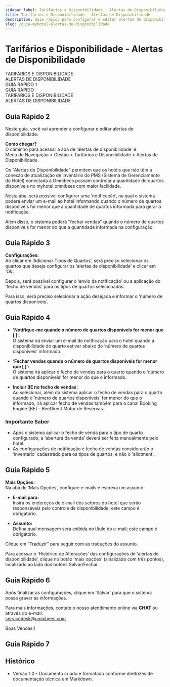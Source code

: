 ```yaml
---
sidebar_label: Tarifários e Disponibilidade - Alertas de Disponibilidade
title: Tarifários e Disponibilidade - Alertas de Disponibilidade
description: Guia rápido para configurar e editar alertas de disponibilidade no sistema myhotel da Omnibees.
slug: /guia-myhotel-alertas-de-disponibilidade
---
```


# Tarifários e Disponibilidade - Alertas de Disponibilidade

TARIFÁRIOS E DISPONIBILIDADE  
ALERTAS DE DISPONIBILIDADE  
GUIA RÁPIDO 1  
GUIA RÁPIDO  
TARIFÁRIOS E DISPONIBILIDADE  
ALERTAS DE DISPONIBILIDADE

## Guia Rápido 2

Neste guia, você vai aprender a configurar e editar alertas de disponibilidade.

**Como chegar?**  
O caminho para acessar a aba de ‘alertas de disponibilidade’ é:  
Menu de Navegação > Gestão > Tarifários e Disponibilidade > Alertas de Disponibilidade.

Os "Alertas de Disponibilidade" permitem que os hotéis que não têm a conexão de atualização de inventário do PMS (Sistema de Gerenciamento do Hotel) conectada à Omnibees possam controlar a quantidade de quartos disponíveis no myhotel.omnibees com maior facilidade.

Nesta aba, será possível configurar uma ‘notificação’, na qual o sistema poderá enviar um e-mail ao hotel informando quando o número de quartos disponíveis for menor que a quantidade de quartos informada para gerar a notificação.

Além disso, o sistema poderá "fechar vendas" quando o número de quartos disponíveis for menor do que a quantidade informada na configuração.

## Guia Rápido 3

**Configurações:**  
Ao clicar em ‘Adicionar Tipos de Quartos’, será preciso selecionar os quartos que deseja configurar os ‘alertas de disponibilidade’ e clicar em ‘Ok’.

Depois, será possível configurar o ‘envio da notificação’ ou a aplicação do ‘fecho de vendas’ para os tipos de quartos selecionados.

Para isso, será preciso selecionar a ação desejada e informar o ‘número de quartos disponíveis’.

## Guia Rápido 4

- **‘Notifique-me quando o número de quartos disponíveis for menor que [ ]’:**  
  O sistema irá enviar um e-mail de notificação para o hotel quando a disponibilidade do quarto estiver abaixo do ‘número de quartos disponíveis’ informado.

- **‘Fechar vendas quando o número de quartos disponíveis for menor que [ ]’:**  
  O sistema irá aplicar o fecho de vendas para o quarto quando o ‘número de quartos disponíveis’ for menor do que o informado.

- **Incluir BE no fecho de vendas:**  
  Ao selecionar, além do sistema aplicar o fecho de vendas para o quarto quando o ‘número de quartos disponíveis’ for menor do que o informado, irá aplicar fecho de vendas também para o canal Booking Engine (BE) - BeeDirect Motor de Reservas.

### Importante Saber

- Após o sistema aplicar o fecho de venda para o tipo de quarto configurado, a ‘abertura da venda’ deverá ser feita manualmente pelo hotel.  
- As configurações de notificação e fecho de vendas considerarão o ‘inventário’ cadastrado para os tipos de quartos, e não o 'allotment'.

## Guia Rápido 5

**Mais Opções:**  
Na aba de ‘Mais Opções’, configure e-mails e escreva um assunto:

- **E-mail para:**  
  Insira os endereços de e-mail dos setores do hotel que serão responsáveis pelo controle de disponibilidade; este campo é obrigatório.

- **Assunto:**  
  Defina qual mensagem será exibida no título do e-mail; este campo é obrigatório.

Clique em “Traduzir” para seguir com as traduções do assunto.

Para acessar o ‘Histórico de Alterações’ das configurações de ‘alertas de disponibilidade’, clique no botão ‘mais opções’ (sinalizado com três pontos), localizado ao lado dos botões Salvar/Fechar.

## Guia Rápido 6

Após finalizar as configurações, clique em ‘Salvar’ para que o sistema possa gravar as informações.

Para mais informações, contate o nosso atendimento online via **CHAT** ou através do e-mail:  
[servicedesk@omnibees.com](mailto:servicedesk@omnibees.com)

Boas Vendas!!

## Guia Rápido 7

## Histórico

- Versão 1.0 - Documento criado e formatado conforme diretrizes de documentação técnica em Markdown.